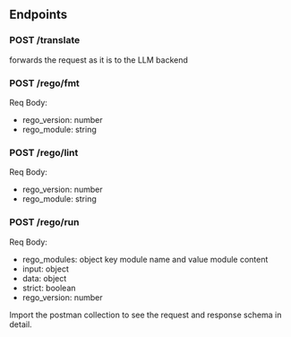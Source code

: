 <!-- Add endpoint documentation -->

## Endpoints

### POST /translate

 forwards the request as it is to the LLM backend

### POST /rego/fmt
 
Req Body:
 -  rego_version: number
 -  rego_module: string

### POST /rego/lint
 
Req Body:
 -  rego_version: number
 -  rego_module: string

### POST /rego/run

Req Body:
 -  rego_modules: object key module name and value module content
 -  input: object
 -  data: object
 -  strict: boolean
 -  rego_version: number


Import the postman collection to see the request and response schema in detail.